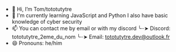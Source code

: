 - 👋 Hi, I’m Tom/tototutytre
- 🌱 I'm currently learning JavaScript and Python
      I also have basic knowledge of cyber security
- 📫 You can contact me by email or with my discord
      ╰┈➤ Discord: tototutytre_2eme_du_nom
      ╰┈➤ Email: tototutytre.dev@outlook.fr
- 😄 Pronouns: he/him

